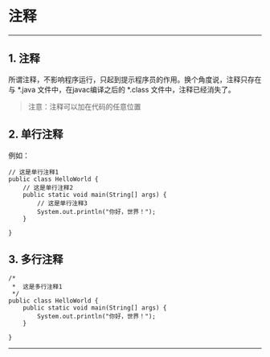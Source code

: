 # 注释

***
## 1. 注释
所谓注释，不影响程序运行，只起到提示程序员的作用。换个角度说，注释只存在与 \*.java 文件中，在javac编译之后的 \*.class 文件中，注释已经消失了。

> 注意：注释可以加在代码的任意位置

## 2. 单行注释
例如：

```
// 这是单行注释1
public class HelloWorld {
    // 这是单行注释2
    public static void main(String[] args) {
        // 这是单行注释3
        System.out.println("你好，世界！"); 
    }

}
```

## 3. 多行注释
```
/* 
 *  这是多行注释1
 */
public class HelloWorld {
    public static void main(String[] args) {
        System.out.println("你好，世界！"); 
    }

}
```
***